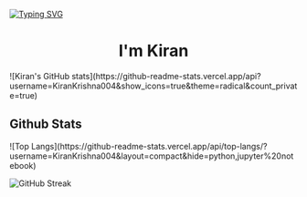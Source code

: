 [![Typing SVG](https://readme-typing-svg.herokuapp.com?multiline=true&width=500&lines=Front-end+developer.++++++++++)](https://git.io/typing-svg)
<h1 align='center'>I'm Kiran</h1>
![Kiran's GitHub stats](https://github-readme-stats.vercel.app/api?username=KiranKrishna004&show_icons=true&theme=radical&count_private=true)
<h2>Github Stats</h2>
![Top Langs](https://github-readme-stats.vercel.app/api/top-langs/?username=KiranKrishna004&layout=compact&hide=python,jupyter%20notebook)

![GitHub Streak](https://github-readme-streak-stats.herokuapp.com?user=KiranKrishna004&theme=neon-palenight&hide_border=true)
<!--
**KiranKrishna004/KiranKrishna004** is a ✨ _special_ ✨ repository because its `README.md` (this file) appears on your GitHub profile.

Here are some ideas to get you started:

- 🔭 I’m currently working on ...
- 🌱 I’m currently learning ...
- 👯 I’m looking to collaborate on ...
- 🤔 I’m looking for help with ...
- 💬 Ask me about ...
- 📫 How to reach me: ...
- 😄 Pronouns: ...
- ⚡ Fun fact: ...
-->
